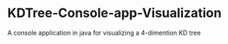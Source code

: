 # KDTree-Console-app-Visualization
A console application in java for visualizing a 4-dimention KD tree
